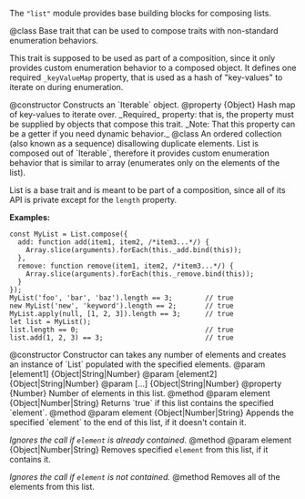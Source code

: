 <!-- contributed by Irakli Gozalishvili [gozala@mozilla.com]  -->

The `"list"` module provides base building blocks for composing lists.

<api name="Iterable">
@class
Base trait that can be used to compose traits with non-standard
enumeration behaviors.

This trait is supposed to be used as part of a composition, since it only
provides custom enumeration behavior to a composed object.
It defines one required `_keyValueMap` property, that is used as a hash of
"key-values" to iterate on during enumeration.

<api name="Iterable">
@constructor
Constructs an `Iterable` object.
</api>

<api name="_keyValueMap">
@property {Object}
Hash map of key-values to iterate over. _Required_ property: that is, the
property must be supplied by objects that compose this trait.
_Note: That this property can be a getter if you need dynamic behavior._
</api>

</api>

<api name="List">
@class
An ordered collection (also known as a sequence) disallowing duplicate
elements. List is composed out of `Iterable`, therefore it provides custom
enumeration behavior that is similar to array (enumerates only on the
elements of the list).

List is a base trait and is meant to be part of a
composition, since all of its API is private except for the `length` property.

**Examples:**

    const MyList = List.compose({
      add: function add(item1, item2, /*item3...*/) {
        Array.slice(arguments).forEach(this._add.bind(this));
      },
      remove: function remove(item1, item2, /*item3...*/) {
        Array.slice(arguments).forEach(this._remove.bind(this));
      }
    });
    MyList('foo', 'bar', 'baz').length == 3;        // true
    new MyList('new', 'keyword').length == 2;       // true
    MyList.apply(null, [1, 2, 3]).length == 3;      // true
    let list = MyList();
    list.length == 0;                               // true
    list.add(1, 2, 3) == 3;                         // true

<api name="List">
@constructor
Constructor can takes any number of elements and creates an instance of
`List` populated with the specified elements.
@param [element1] {Object|String|Number}
@param [element2] {Object|String|Number}
@param [...] {Object|String|Number}
</api>

<api name="length">
@property {Number}
Number of elements in this list.
</api>

<api name="_has">
@method
@param element {Object|Number|String}
Returns `true` if this list contains the specified `element`.
</api>
<api name="_add">
@method
@param element {Object|Number|String}
Appends the specified `element` to the end of this list, if it doesn't
contain it.

_Ignores the call if `element` is already contained._
</api>
<api name="_remove">
@method
@param element {Object|Number|String}
Removes specified `element` from this list, if it contains it.

_Ignores the call if `element` is not contained._
</api>
<api name="_clear">
@method
Removes all of the elements from this list.
</api>
</api>
